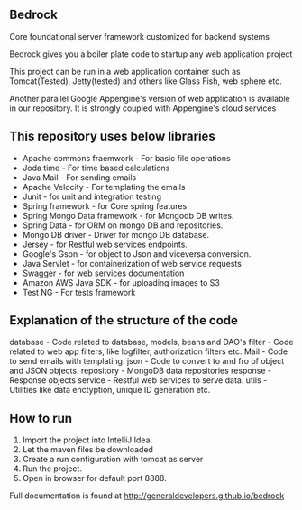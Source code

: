 ## Bedrock

Core foundational server framework customized for backend systems

Bedrock gives you a boiler plate code to startup any web application project

This project can be run in a web application container such as Tomcat(Tested), Jetty(tested) and others like Glass Fish, web sphere etc.

Another parallel Google Appengine's version of web application is available in our repository. It is strongly coupled with Appengine's cloud services

## This repository uses below libraries

* Apache commons fraemwork - For basic file operations
* Joda time - For time based calculations
* Java Mail - For sending emails
* Apache Velocity - For templating the emails
* Junit - for unit and integration testing
* Spring framework - for Core spring features
* Spring Mongo Data framework - for Mongodb DB writes.
* Spring Data - for ORM on mongo DB and repositories.
* Mongo DB driver - Driver for mongo DB database. 
* Jersey - for Restful web services endpoints.
* Google's Gson - for object to Json and viceversa conversion.
* Java Servlet - for containerization of web service requests
* Swagger - for web services documentation
* Amazon AWS Java SDK - for uploading images to S3
* Test NG - For tests framework


## Explanation of the structure of the code

database - Code related to database, models, beans and DAO's
filter - Code related to web app filters, like logfilter, authorization filters etc.
Mail - Code to send emails with templating.
json - Code to convert to and fro of object and JSON objects.
repository - MongoDB data repositories
response  - Response objects
service - Restful web services to serve data.
utils - Utilities like data enctyption,  unique ID generation etc.

## How to run
1. Import the project into IntelliJ Idea.
2. Let the maven files be downloaded
3. Create a run configuration with tomcat as server
4. Run the project. 
5. Open in browser for default port 8888.

Full documentation is found at http://generaldevelopers.github.io/bedrock